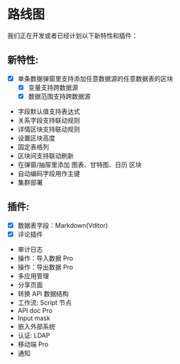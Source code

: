 # 路线图

我们正在开发或者已经计划以下新特性和插件：

## 新特性:

- [x] 单条数据弹窗里支持添加任意数据源的任意数据表的区块
  - [x] 变量支持跨数据源
  - [x] 数据范围支持跨数据源
- 字段默认值支持表达式
- 关系字段支持联动规则
- 详情区块支持联动规则
- 设置区块高度
- 固定表格列
- 区块间支持联动刷新
- 在弹窗/抽屉里添加 图表、甘特图、日历 区块
- 自动编码字段用作主键
- 集群部署
  
## 插件:

- [x] 数据表字段：Markdown(Vditor)
- [x] 评论插件
- 审计日志
- 操作：导入数据 Pro
- 操作：导出数据 Pro
- 多应用管理
- 分享页面
- 转换 API 数据结构
- 工作流: Script 节点
- API doc Pro
- Input mask
- 嵌入外部系统
- 认证: LDAP
- 移动端 Pro
- 通知
